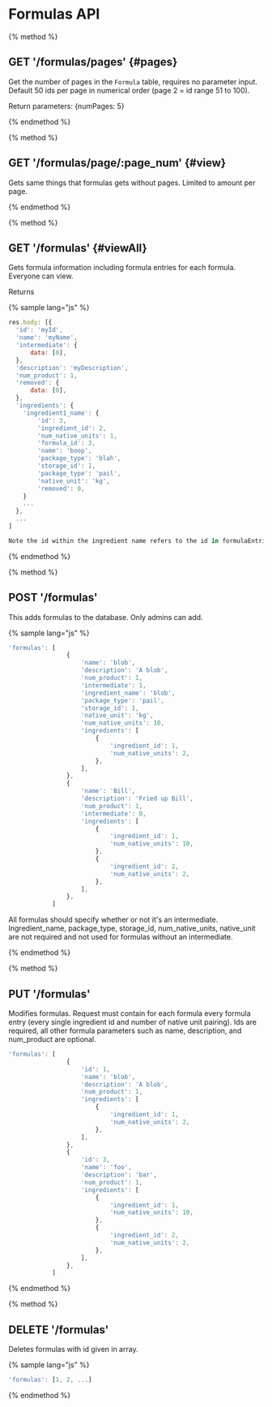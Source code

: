 # Formulas API

{% method %}
## GET '/formulas/pages' {#pages}

Get the number of pages in the `Formula` table, requires no parameter input. Default 50 ids per page in numerical order (page 2 = id range 51 to 100).

Return parameters:
{numPages: 5}

{% endmethod %}

{% method %}
## GET '/formulas/page/:page_num' {#view}

Gets same things that formulas gets without pages. Limited to amount per page.

{% endmethod %}


{% method %}
## GET '/formulas' {#viewAll}

Gets formula information including formula entries for each formula.
Everyone can view.

Returns

{% sample lang="js" %}
```js
res.body: [{
  'id': 'myId',
  'name': 'myName',
  'intermediate': {
      data: [0],
  },
  'description': 'myDescription',
  'num_product': 1,
  'removed': {
      data: [0],
  },
  'ingredients': {
    'ingredient1_name': {
        'id': 3,
        'ingredient_id': 2,
        'num_native_units': 1,
        'formula_id': 3,
        'name': 'boop',
        'package_type': 'blah',
        'storage_id': 1,
        'package_type': 'pail',
        'native_unit': 'kg',
        'removed': 0,
    }
    ...
  },
  ...
]

Note the id within the ingredient name refers to the id in formulaEntries table.
```
{% endmethod %}

{% method %}
## POST '/formulas'

This adds formulas to the database. Only admins can add.

{% sample lang="js" %}
```js
'formulas': [
                {
                    'name': 'blob',
                    'description': 'A blob',
                    'num_product': 1,
                    'intermediate': 1,
                    'ingredient_name': 'blob',
                    'package_type': 'pail',
                    'storage_id': 1,
                    'native_unit': 'kg',
                    'num_native_units': 10,
                    'ingredients': [
                        {
                            'ingredient_id': 1,
                            'num_native_units': 2,
                        },
                    ],
                },
                {
                    'name': 'Bill',
                    'description': 'Fried up Bill',
                    'num_product': 1,
                    'intermediate': 0,
                    'ingredients': [
                        {
                            'ingredient_id': 1,
                            'num_native_units': 10,
                        },
                        {
                            'ingredient_id': 2,
                            'num_native_units': 2,
                        },
                    ],
                },
            ]
```
All formulas should specify whether or not it's an intermediate. Ingredient_name, package_type, storage_id, num_native_units, native_unit are not required and not used for formulas without an intermediate.


{% endmethod %}

{% method %}
## PUT '/formulas'

Modifies formulas. Request must contain for each formula every formula entry (every single ingredient id and number of native unit pairing). Ids are required, all other formula parameters such as name, description, and num_product are optional.

```js
'formulas': [
                {
                    'id': 1,
                    'name': 'blob',
                    'description': 'A blob',
                    'num_product': 1,
                    'ingredients': [
                        {
                            'ingredient_id': 1,
                            'num_native_units': 2,
                        },
                    ],
                },
                {
                    'id': 3,
                    'name': 'foo',
                    'description': 'bar',
                    'num_product': 1,
                    'ingredients': [
                        {
                            'ingredient_id': 1,
                            'num_native_units': 10,
                        },
                        {
                            'ingredient_id': 2,
                            'num_native_units': 2,
                        },
                    ],
                },
            ]
```

{% endmethod %}

{% method %}
## DELETE '/formulas'

Deletes formulas with id given in array.

{% sample lang="js" %}
```js
'formulas': [1, 2, ...]
```

{% endmethod %}
